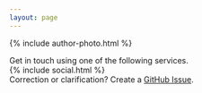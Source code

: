 ```yaml
---
layout: page
---
```

<span class="align-left">{% include author-photo.html %}</span>

<div class="text-center">
Get in touch using one of the following services.
</div>

<div class="text-center">
{% include social.html %}
</div>

<div class="text-center">
Correction or clarification? Create a <a href="https://github.com/MikeChristianson/MikeChristianson.github.io/issues">GitHub Issue</a>.
</div>
